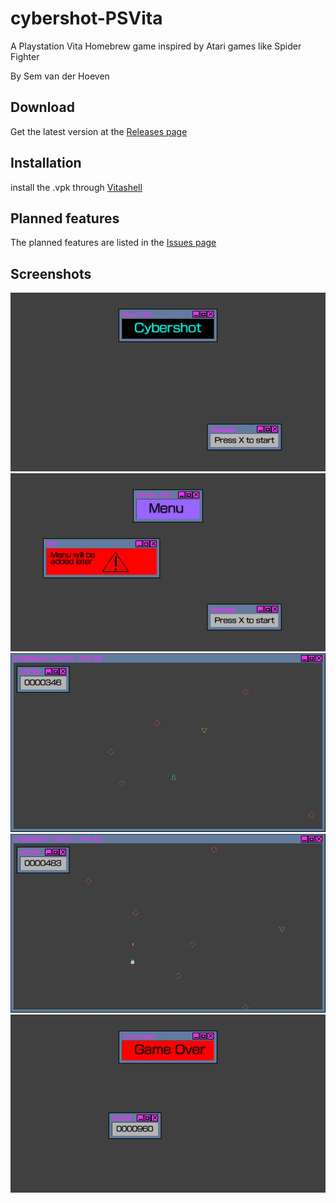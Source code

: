 # cybershot-PSVita
A Playstation Vita Homebrew game inspired by Atari games like Spider Fighter

By Sem van der Hoeven

## Download
Get the latest version at the [Releases page](https://github.com/SemvdH/cybershot-PSVita/releases)

## Installation
install the .vpk through [Vitashell](https://github.com/TheOfficialFloW/VitaShell/releases)

## Planned features
The planned features are listed in the [Issues page](https://github.com/SemvdH/cybershot-PSVita/issues)

## Screenshots
![start screen](https://github.com/SemvdH/cybershot-PSVita/blob/master/imgs/sc/2.jpg "Start screen")
![menu screen](https://github.com/SemvdH/cybershot-PSVita/blob/master/imgs/sc/3.jpg "Menu screen")
![Gameplay 1](https://github.com/SemvdH/cybershot-PSVita/blob/master/imgs/sc/4.jpg "Gameplay 1")
![Gameplay 2](https://github.com/SemvdH/cybershot-PSVita/blob/master/imgs/sc/5.jpg "Gameplay 2")
![game over screen](https://github.com/SemvdH/cybershot-PSVita/blob/master/imgs/sc/1.jpg "Game over screen")


